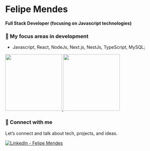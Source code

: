 # Felipe Mendes
**Full Stack Developer (focusing on Javascript technologies)**

### 🧠 My focus areas in development
- Javascript, React, NodeJs, Next.js, NestJs, TypeScript, MySQL;

<div>
  <a href="https://beacons.ai/FelipeMM0">
    <img height="180em" src="https://github-readme-stats.vercel.app/api?username=FelipeMM0&show_icons=true&theme=default&include_all_commits=true&count_private=true">
    <img height="180em" src="https://github-readme-stats.vercel.app/api/top-langs/?username=FelipeMM0&layout=compact&langs_count=16&theme=default">
  </a>
</div>

### 🤝 Connect with me

Let’s connect and talk about tech, projects, and ideas.

<a href="https://www.linkedin.com/in/felipe-mendes-99a791249/" target="_blank">
  <img src="https://img.shields.io/badge/LinkedIn-Felipe%20Mendes-blue?style=flat&logo=linkedin&logoColor=white" alt="LinkedIn - Felipe Mendes"/>
</a>
